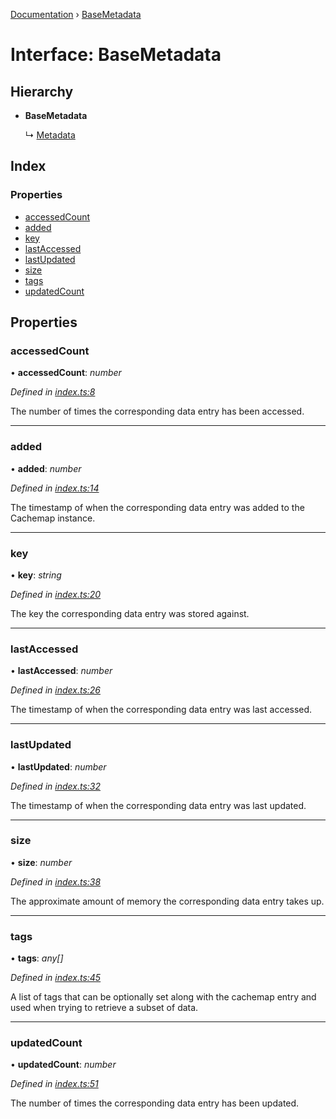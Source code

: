 [Documentation](../README.md) › [BaseMetadata](basemetadata.md)

# Interface: BaseMetadata

## Hierarchy

* **BaseMetadata**

  ↳ [Metadata](metadata.md)

## Index

### Properties

* [accessedCount](basemetadata.md#accessedcount)
* [added](basemetadata.md#added)
* [key](basemetadata.md#key)
* [lastAccessed](basemetadata.md#lastaccessed)
* [lastUpdated](basemetadata.md#lastupdated)
* [size](basemetadata.md#size)
* [tags](basemetadata.md#tags)
* [updatedCount](basemetadata.md#updatedcount)

## Properties

###  accessedCount

• **accessedCount**: *number*

*Defined in [index.ts:8](https://github.com/badbatch/cachemap/blob/141407d/packages/types/src/index.ts#L8)*

The number of times the corresponding data
entry has been accessed.

___

###  added

• **added**: *number*

*Defined in [index.ts:14](https://github.com/badbatch/cachemap/blob/141407d/packages/types/src/index.ts#L14)*

The timestamp of when the corresponding data
entry was added to the Cachemap instance.

___

###  key

• **key**: *string*

*Defined in [index.ts:20](https://github.com/badbatch/cachemap/blob/141407d/packages/types/src/index.ts#L20)*

The key the corresponding data entry was stored
against.

___

###  lastAccessed

• **lastAccessed**: *number*

*Defined in [index.ts:26](https://github.com/badbatch/cachemap/blob/141407d/packages/types/src/index.ts#L26)*

The timestamp of when the corresponding data
entry was last accessed.

___

###  lastUpdated

• **lastUpdated**: *number*

*Defined in [index.ts:32](https://github.com/badbatch/cachemap/blob/141407d/packages/types/src/index.ts#L32)*

The timestamp of when the corresponding data
entry was last updated.

___

###  size

• **size**: *number*

*Defined in [index.ts:38](https://github.com/badbatch/cachemap/blob/141407d/packages/types/src/index.ts#L38)*

The approximate amount of memory the corresponding
data entry takes up.

___

###  tags

• **tags**: *any[]*

*Defined in [index.ts:45](https://github.com/badbatch/cachemap/blob/141407d/packages/types/src/index.ts#L45)*

A list of tags that can be optionally set along with
the cachemap entry and used when trying to retrieve
a subset of data.

___

###  updatedCount

• **updatedCount**: *number*

*Defined in [index.ts:51](https://github.com/badbatch/cachemap/blob/141407d/packages/types/src/index.ts#L51)*

The number of times the corresponding data
entry has been updated.
